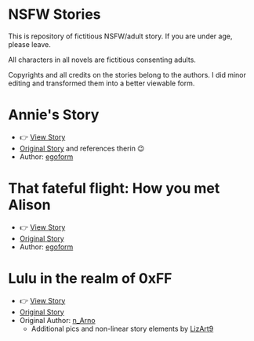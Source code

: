 # NSFW Stories

This is repository of fictitious NSFW/adult story. If you are under age, please leave.

All characters in all novels are fictitious consenting adults.

Copyrights and all credits on the stories belong to the authors. I did minor editing and transformed them into a better viewable form.

# Annie's Story

- 👉️  [View Story](https://echsecutor.github.io/story_adventure/viewer/?load=https://raw.githubusercontent.com/Lizzard9/Annies_story/refs/heads/main/annies_story.json)
- [Original Story](https://civitai.com/articles/10803/annies-time-at-the-higher-academy) and references therin 😉
- Author: [egoform](https://civitai.com/user/egoform)


# That fateful flight: How you met Alison

- 👉️  [View Story](https://echsecutor.github.io/story_adventure/viewer/?load=https://raw.githubusercontent.com/Lizzard9/Annies_story/refs/heads/main/alison_story.json)
- [Original Story](https://civitai.com/articles/11772/that-fateful-flight-how-you-met-alison)
- Author: [egoform](https://civitai.com/user/egoform)

# Lulu in the realm of 0xFF

- 👉️  [View Story](https://echsecutor.github.io/story_adventure/viewer/?load=https://raw.githubusercontent.com/Lizzard9/nsfw_stories/refs/heads/main/Lulu_0xFF_story.json)
- [Original Story](https://civitai.com/articles/19779/lulu-in-the-realm-of-0xff)
- Original Author: [n_Arno](https://civitai.com/user/n_Arno)
  - Additional pics and non-linear story elements by [LizArt9](https://civitai.com/user/LizArt9)


